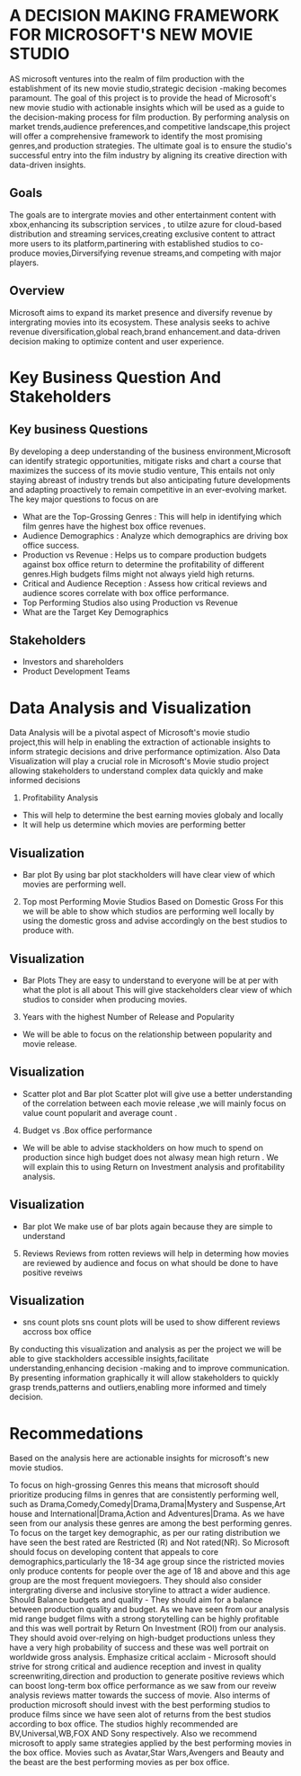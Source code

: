 # A DECISION MAKING FRAMEWORK FOR MICROSOFT'S NEW MOVIE STUDIO
AS microsoft ventures into the realm of film production with the establishment of its new movie studio,strategic decision -making becomes paramount. The goal of this project is to provide the head of Microsoft's new movie studio with actionable insights which will be used as a guide to the decision-making process for film production. By performing analysis on market trends,audience preferences,and competitive landscape,this project will offer a comprehensive framework to identify the most promising genres,and production strategies. The ultimate goal is to ensure the studio's successful entry into the film industry by aligning its creative direction with data-driven insights.
## Goals
The goals are to intergrate movies and other entertainment content with xbox,enhancing its subscription services , to utilze azure for cloud-based distribution and streaming services,creating exclusive content to attract more users to its platform,partinering with established studios to co-produce movies,Dirversifying revenue streams,and competing with major players.
## Overview
Microsoft aims to expand its market presence and diversify revenue by intergrating movies into its ecosystem. These analysis seeks to achive revenue diversification,global reach,brand enhancement.and data-driven decision making to optimize content and user experience.
# Key Business Question And Stakeholders
## Key business Questions
By developing a deep understanding of the business environment,Microsoft can identify strategic opportunities, mitigate risks and chart a course that maximizes the success of its movie studio venture, This entails not only staying abreast of industry trends but also anticipating future developments and adapting proactively to remain competitive in an ever-evolving market. The key major questions to focus on are
- What are the Top-Grossing Genres : This will help in identifying which film genres have the highest box office revenues.
- Audience Demographics : Analyze which demographics are driving box office success.
- Production vs Revenue : Helps us to compare production budgets against box office return to determine the profitability of different genres.High budgets films might not always yield high returns.
- Critical and Audience Reception : Assess how critical reviews and audience scores correlate with box office performance.
- Top Performing Studios also using Production vs Revenue
- What are the Target Key Demographics
## Stakeholders
- Investors and shareholders
- Product Development Teams
# Data Analysis and Visualization
Data Analysis will be a pivotal aspect of Microsoft's movie studio project,this will help in enabling the extraction of actionable insights to inform strategic decisions and drive performance optimization. Also Data Visualization will play a crucial role in Microsoft's Movie studio project allowing stakeholders to understand complex data quickly and make informed decisions
1. Profitability Analysis
- This will help to determine the best earning movies globaly and locally
- It will help us determine which movies are performing better
## Visualization
- Bar plot
By using bar plot stackholders will have clear view of which movies are performing well.

2. Top most Performing Movie Studios Based on Domestic Gross 
For this we will be able to show which studios are performing well locally by using the domestic gross and advise accordingly on the best studios to produce with.
## Visualization
- Bar Plots
They are easy to understand to everyone will be at per with what the plot is all about 
This will give stackeholders clear view of which studios to consider when producing movies.
3. Years with the highest Number of Release and Popularity
- We will be able to focus on the relationship between popularity and movie release.
## Visualization
- Scatter plot and Bar plot
Scatter plot will give use a better understanding of the correlation between each movie release ,we will mainly focus on value count popularit and average count .

4. Budget vs .Box office performance
- We will be able to advise stackholders on how much to spend on production since high budget does not alwasy mean high return . We will explain this to using Return on Investment analysis and profitability analysis.
## Visualization
- Bar plot
We make use of bar plots again because they are simple to understand
5. Reviews
 Reviews from rotten reviews will help in determing how movies are reviewed by audience and focus on what should be done to have positive reveiws
## Visualization 
- sns count plots
sns count plots will be used to show different reviews accross box office

By conducting this visualization and analysis as per the project we will be able to give stackholders accessible insights,facilitate understanding,enhancing decision -making and to improve communication. By presenting information graphically it will allow stakeholders to quickly grasp trends,patterns and outliers,enabling more informed and timely decision.
# Recommedations
Based on the analysis here are actionable insights for microsoft's new movie studios.

To focus on high-grossing Genres this means that microsoft should prioritize producing films in genres that are consistently performing well, such as Drama,Comedy,Comedy|Drama,Drama|Mystery and Suspense,Art house and International|Drama,Action and Adventures|Drama. As we have seen from our analysis these genres are among the best performing genres.
To focus on the target key demographic, as per our rating distribution we have seen the best rated are Restricted (R) and Not rated(NR). So Microsoft should focus on developing content that appeals to core demographics,particularly the 18-34 age group since the ristricted movies only produce contents for people over the age of 18 and above and this age group are the most frequent moviegoers. They should also consider intergrating diverse and inclusive storyline to attract a wider audience.
Should Balance budgets and quality - They should aim for a balance between production quality and budget. As we have seen from our analysis mid range budget films with a strong storytelling can be highly profitable and this was well portrait by Return On Investment (ROI) from our analysis. They should avoid over-relying on high-budget productions unless they have a very high probability of success and these was well portrait on worldwide gross analysis.
Emphasize critical acclaim - Microsoft should strive for strong critical and audience reception and invest in quality screenwriting,direction and production to generate positive reviews which can boost long-term box office performance as we saw from our reveiw analysis reviews matter towards the success of movie.
Also interms of production microsoft should invest with the best performing studios to produce films since we have seen alot of returns from the best studios according to box office. The studios highly recommended are BV,Universal,WB,FOX AND Sony respectively.
Also we recommend microsoft to apply same strategies applied by the best performing movies in the box office. Movies such as Avatar,Star Wars,Avengers and Beauty and the beast are the best performing movies as per box office.
